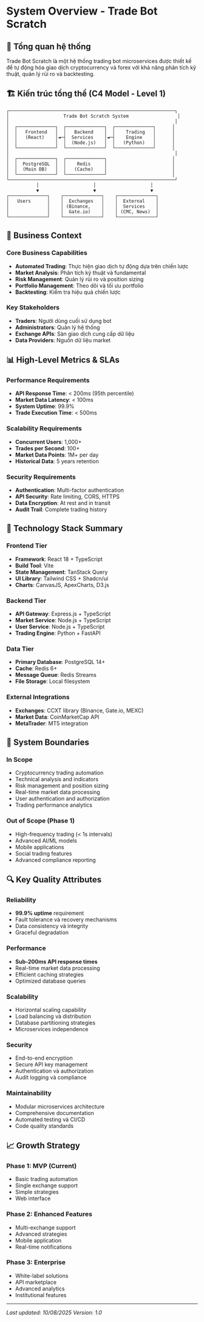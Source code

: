# System Overview - Trade Bot Scratch

## 🎯 Tổng quan hệ thống

Trade Bot Scratch là một hệ thống trading bot microservices được thiết kế để tự động hóa giao dịch cryptocurrency và forex với khả năng phân tích kỹ thuật, quản lý rủi ro và backtesting.

## 🏗️ Kiến trúc tổng thể (C4 Model - Level 1)

```
┌─────────────────────────────────────────────────────────────┐
│                    Trade Bot Scratch System                  │
│                                                             │
│  ┌──────────────┐  ┌──────────────┐  ┌──────────────┐      │
│  │   Frontend   │  │   Backend    │  │    Trading   │      │
│  │   (React)    │◄─┤  Services    │◄─┤    Engine    │      │
│  │              │  │  (Node.js)   │  │   (Python)   │      │
│  └──────────────┘  └──────────────┘  └──────────────┘      │
│                                                             │
│  ┌──────────────┐  ┌──────────────┐                        │
│  │  PostgreSQL  │  │    Redis     │                        │
│  │  (Main DB)   │  │   (Cache)    │                        │
│  └──────────────┘  └──────────────┘                        │
└─────────────────────────────────────────────────────────────┘
           │                    │                    │
           ▼                    ▼                    ▼
┌──────────────┐    ┌──────────────┐    ┌──────────────┐
│   Users      │    │  Exchanges   │    │  External    │
│              │    │ (Binance,    │    │  Services    │
│              │    │  Gate.io)    │    │ (CMC, News)  │
└──────────────┘    └──────────────┘    └──────────────┘
```

## 🎯 Business Context

### Core Business Capabilities
- **Automated Trading**: Thực hiện giao dịch tự động dựa trên chiến lược
- **Market Analysis**: Phân tích kỹ thuật và fundamental
- **Risk Management**: Quản lý rủi ro và position sizing
- **Portfolio Management**: Theo dõi và tối ưu portfolio
- **Backtesting**: Kiểm tra hiệu quả chiến lược

### Key Stakeholders
- **Traders**: Người dùng cuối sử dụng bot
- **Administrators**: Quản lý hệ thống
- **Exchange APIs**: Sàn giao dịch cung cấp dữ liệu
- **Data Providers**: Nguồn dữ liệu market

## 📊 High-Level Metrics & SLAs

### Performance Requirements
- **API Response Time**: < 200ms (95th percentile)
- **Market Data Latency**: < 100ms
- **System Uptime**: 99.9%
- **Trade Execution Time**: < 500ms

### Scalability Requirements  
- **Concurrent Users**: 1,000+
- **Trades per Second**: 100+
- **Market Data Points**: 1M+ per day
- **Historical Data**: 5 years retention

### Security Requirements
- **Authentication**: Multi-factor authentication
- **API Security**: Rate limiting, CORS, HTTPS
- **Data Encryption**: At rest and in transit
- **Audit Trail**: Complete trading history

## 🔧 Technology Stack Summary

### Frontend Tier
- **Framework**: React 18 + TypeScript
- **Build Tool**: Vite  
- **State Management**: TanStack Query
- **UI Library**: Tailwind CSS + Shadcn/ui
- **Charts**: CanvasJS, ApexCharts, D3.js

### Backend Tier
- **API Gateway**: Express.js + TypeScript
- **Market Service**: Node.js + TypeScript
- **User Service**: Node.js + TypeScript  
- **Trading Engine**: Python + FastAPI

### Data Tier
- **Primary Database**: PostgreSQL 14+
- **Cache**: Redis 6+
- **Message Queue**: Redis Streams
- **File Storage**: Local filesystem

### External Integrations
- **Exchanges**: CCXT library (Binance, Gate.io, MEXC)
- **Market Data**: CoinMarketCap API
- **MetaTrader**: MT5 integration

## 🚦 System Boundaries

### In Scope
- Cryptocurrency trading automation
- Technical analysis and indicators
- Risk management and position sizing
- Real-time market data processing
- User authentication and authorization
- Trading performance analytics

### Out of Scope (Phase 1)
- High-frequency trading (< 1s intervals)
- Advanced AI/ML models
- Mobile applications
- Social trading features
- Advanced compliance reporting

## 🔍 Key Quality Attributes

### Reliability
- **99.9% uptime** requirement
- Fault tolerance và recovery mechanisms
- Data consistency và integrity
- Graceful degradation

### Performance
- **Sub-200ms API response times**
- Real-time market data processing
- Efficient caching strategies
- Optimized database queries

### Scalability
- Horizontal scaling capability
- Load balancing và distribution
- Database partitioning strategies
- Microservices independence

### Security
- End-to-end encryption
- Secure API key management
- Authentication và authorization
- Audit logging và compliance

### Maintainability
- Modular microservices architecture
- Comprehensive documentation
- Automated testing và CI/CD
- Code quality standards

## 📈 Growth Strategy

### Phase 1: MVP (Current)
- Basic trading automation
- Single exchange support
- Simple strategies
- Web interface

### Phase 2: Enhanced Features
- Multi-exchange support
- Advanced strategies
- Mobile application
- Real-time notifications

### Phase 3: Enterprise
- White-label solutions
- API marketplace
- Advanced analytics
- Institutional features

---
*Last updated: 10/08/2025*
*Version: 1.0*
